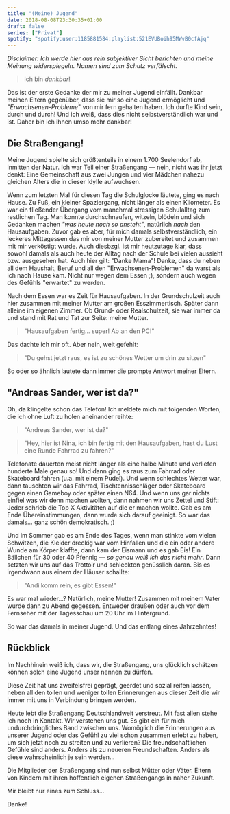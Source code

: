 ```yaml
---
title: "(Meine) Jugend"
date: 2018-08-08T23:30:35+01:00
draft: false
series: ["Privat"]
spotify: "spotify:user:1185881584:playlist:521EVUBoih95MWvB0cfAjq"
---
```


_Disclaimer: Ich werde hier aus rein subjektiver Sicht berichten und meine Meinung widerspiegeln. Namen sind zum Schutz verfälscht._

> Ich bin _dankbar_!

Das ist der erste Gedanke der mir zu meiner Jugend einfällt. Dankbar meinen Eltern gegenüber, dass sie mir so eine Jugend ermöglicht und "_Erwachsenen-Probleme_" von mir fern gehalten haben. Ich durfte Kind sein, durch und durch! Und ich weiß, dass dies nicht selbstverständlich war und ist. Daher bin ich ihnen umso mehr dankbar!

## Die Straßengang!

Meine Jugend spielte sich größtenteils in einem 1.700 Seelendorf ab, inmitten der Natur. Ich war Teil einer Straßengang — nein, nicht was ihr jetzt denkt: Eine Gemeinschaft aus zwei Jungen und vier Mädchen nahezu gleichen Alters die in dieser Idylle aufwuchsen.

Wenn zum letzten Mal für diesen Tag die Schulglocke läutete, ging es nach Hause. Zu Fuß, ein kleiner Spaziergang, nicht länger als einen Kilometer. Es war ein fließender Übergang vom manchmal stressigen Schulalltag zum restlichen Tag. Man konnte durchschnaufen, witzeln, blödeln und sich Gedanken machen _"was heute noch so ansteht"_, natürlich _nach_ den Hausaufgaben. Zuvor gab es aber, für mich damals selbstverständlich, ein leckeres Mittagessen das mir von meiner Mutter zubereitet und zusammen mit mir verköstigt wurde. Auch diesbzgl. ist mir heutzutage klar, dass sowohl damals als auch heute der Alltag nach der Schule bei vielen aussieht bzw. ausgesehen hat. Auch hier gilt: "Danke Mama"! Danke, dass du neben all dem Haushalt, Beruf und all den "Erwachsenen-Problemen" da warst als ich nach Hause kam. Nicht nur wegen dem Essen ;), sondern auch wegen des Gefühls "erwartet" zu werden.

Nach dem Essen war es Zeit für Hausaufgaben. In der Grundschulzeit auch hier zusammen mit meiner Mutter am großen Esszimmertisch. Später dann alleine im eigenen Zimmer. Ob Grund- oder Realschulzeit, sie war immer da und stand mit Rat und Tat zur Seite: meine Mutter.

> "Hausaufgaben fertig… super! Ab an den PC!"

Das dachte ich mir oft. Aber nein, weit gefehlt:

> "Du gehst jetzt raus, es ist zu schönes Wetter um drin zu sitzen"

So oder so ähnlich lautete dann immer die prompte Antwort meiner Eltern.

## "Andreas Sander, wer ist da?"

Oh, da klingelte schon das Telefon! Ich meldete mich mit folgenden Worten, die ich ohne Luft zu holen aneinander reihte:

> "Andreas Sander, wer ist da?"

> "Hey, hier ist Nina, ich bin fertig mit den Hausaufgaben, hast du Lust eine Runde Fahrrad zu fahren?"

Telefonate dauerten meist nicht länger als eine halbe Minute und verliefen hunderte Male genau so! Und dann ging es raus zum Fahrrad oder Skateboard fahren (u.a. mit einem Pudel). Und wenn schlechtes Wetter war, dann tauschten wir das Fahrrad, Tischtennisschläger oder Skateboard gegen einen Gameboy oder später einen N64. Und wenn uns gar nichts einfiel was wir denn machen wollten, dann nahmen wir uns Zettel und Stift: Jeder schrieb die Top X Aktivitäten auf die er machen wollte. Gab es am Ende Übereinstimmungen, dann wurde sich darauf geeinigt. So war das damals… ganz schön demokratisch. ;)

Und im Sommer gab es am Ende des Tages, wenn man stinkte vom vielen Schwitzen, die Kleider dreckig war vom Hinfallen und die ein oder andere Wunde am Körper klaffte, dann kam der Eismann und es gab Eis! Ein Bällchen für 30 oder 40 Pfennig — _so genau weiß ich das nicht mehr_. Dann setzten wir uns auf das Trottoir und schleckten genüsslich daran. Bis es irgendwann aus einem der Häuser schallte:

> "Andi komm rein, es gibt Essen!"

Es war mal wieder…? Natürlich, meine Mutter! Zusammen mit meinem Vater wurde dann zu Abend gegessen. Entweder draußen oder auch vor dem Fernseher mit der Tagesschau um 20 Uhr im Hintergrund.

So war das damals in meiner Jugend. Und das entlang eines Jahrzehntes!

## Rückblick

Im Nachhinein weiß ich, dass wir, die Straßengang, uns glücklich schätzen können solch eine Jugend unser nennen zu dürfen.

Diese Zeit hat uns zweifelsfrei geprägt, geerdet und sozial reifen lassen, neben all den tollen und weniger tollen Erinnerungen aus dieser Zeit die wir immer mit uns in Verbindung bringen werden.

Heute lebt die Straßengang Deutschlandweit verstreut. Mit fast allen stehe ich noch in Kontakt. Wir verstehen uns gut. Es gibt ein für mich undurchdringliches Band zwischen uns. Womöglich die Erinnerungen aus unserer Jugend oder das Gefühl zu viel schon zusammen erlebt zu haben, um sich jetzt noch zu streiten und zu verlieren? Die freundschaftlichen Gefühle sind anders. Anders als zu neueren Freundschaften. Anders als diese wahrscheinlich je sein werden…

Die Mitglieder der Straßengang sind nun selbst Mütter oder Väter. Eltern von Kindern mit ihren hoffentlich eigenen Straßengangs in naher Zukunft.

Mir bleibt nur eines zum Schluss…

Danke!
